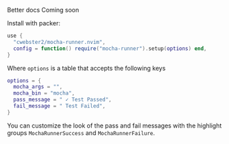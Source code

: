 Better docs Coming soon

Install with packer:

```lua
use {
  "cwebster2/mocha-runner.nvim",
  config = function() require("mocha-runner").setup(options) end,
}
```

Where `options` is a table that accepts the following keys

```lua
options = {
  mocha_args = "",
  mocha_bin = "mocha",
  pass_message = " ✓ Test Passed",
  fail_message = " Test Failed",
}
```

You can customize the look of the pass and fail messages with the highlight
groups `MochaRunnerSuccess` and `MochaRunnerFailure`.
